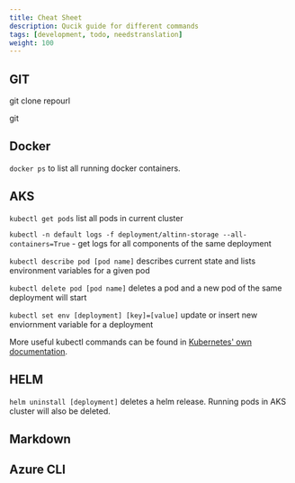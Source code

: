 ```yaml
---
title: Cheat Sheet
description: Qucik guide for different commands
tags: [development, todo, needstranslation]
weight: 100
---
```


## GIT

git clone repourl

git 


## Docker

```docker ps``` to list all running docker containers.

## AKS

``` kubectl get pods ``` list all pods in current cluster

``` kubectl -n default logs -f deployment/altinn-storage --all-containers=True ``` - get logs for all components of the same deployment

``` kubectl describe pod [pod name] ``` describes current state and lists environment variables for a given pod

``` kubectl delete pod [pod name] ``` deletes a pod and a new pod of the same deployment will start

``` kubectl set env [deployment] [key]=[value] ``` update or insert new enviornment variable for a deployment

More useful kubectl commands can be found in [Kubernetes' own documentation](https://kubernetes.io/docs/reference/kubectl/cheatsheet/).

## HELM

``` helm uninstall [deployment] ``` deletes a helm release. Running pods in AKS cluster will also be deleted.

## Markdown


## Azure CLI